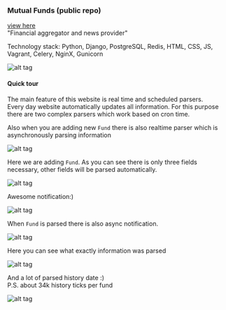 ### Mutual Funds (public repo)  
[view here](http://fundexpert.net/)  
"Financial aggregator and news provider"

Technology stack: Python, Django, PostgreSQL, Redis, HTML, CSS, JS, Vagrant, Celery, NginX, Gunicorn 

![alt tag](https://s3-eu-west-1.amazonaws.com/bernatskyys/github/1.png)

#### Quick tour
The main feature of this website is real time and scheduled parsers.  
Every day website automatically updates all information. For this purpose there are two complex parsers which work
based on cron time.  

Also when you are adding new `Fund` there is also realtime parser which is asynchronously parsing information  

![alt tag](https://s3-eu-west-1.amazonaws.com/bernatskyys/github/2.png)  

Here we are adding `Fund`. As you can see there is only three fields necessary, other fields will be parsed automatically.  

![alt tag](https://s3-eu-west-1.amazonaws.com/bernatskyys/github/3.png)  

Awesome notification:)  

![alt tag](https://s3-eu-west-1.amazonaws.com/bernatskyys/github/4.png)  

When `Fund` is parsed there is also async notification.  

![alt tag](https://s3-eu-west-1.amazonaws.com/bernatskyys/github/5.png)  

Here you can see what exactly information was parsed  

![alt tag](https://s3-eu-west-1.amazonaws.com/bernatskyys/github/6.png)  

And a lot of parsed history date :)  
P.S. about 34k history ticks per fund    

![alt tag](https://s3-eu-west-1.amazonaws.com/bernatskyys/github/7.png)  

